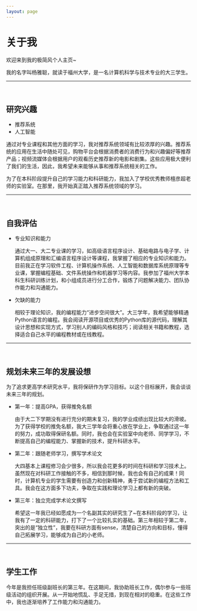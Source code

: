 ```yaml
---
layout: page
---
```


# 关于我



欢迎来到我的极简风个人主页~

我的名字叫杨雅聪，就读于福州大学，是一名计算机科学与技术专业的大三学生。

------

<br>

## 研究兴趣

- 推荐系统
- 人工智能



通过对专业课程和其他方面的学习，我对推荐系统领域有比较浓厚的兴趣。推荐系统的应用在生活中随处可见，购物平台会根据消费者的消费行为和兴趣偏好等推荐产品；视频流媒体会根据用户的观看历史推荐新的电影和剧集。这些应用极大便利了我们的生活，因此，我希望未来能够从事和推荐系统相关的工作。

为了在本科阶段提升自己的学习能力和科研能力，我加入了学校优秀教师檀彦超老师的实验室。在那里，我开始真正踏入推荐系统领域的学习。

------

<br>

## 自我评估

- 专业知识和能力

  通过大一、大二专业课的学习，如高级语言程序设计、基础电路与电子学、计算机组成原理和汇编语言程序设计等课程，我掌握了相应的专业知识和能力。目前我正在学习软件工程、计算机操作系统、人工智能和数据库系统原理等专业课，掌握编程基础、文件系统操作和机器学习等内容。我参加了福州大学本科生科研训练计划，和小组成员进行分工合作，锻炼了问题解决能力、团队协作能力和沟通能力。

- 欠缺的能力

  相较于理论知识，我的编程能力“进步空间很大”。大三学年，我希望能够精通Python语言的编程。我会阅读开源项目或优秀的Python库的源代码，理解其设计思想和实现方式，学习别人的编码风格和技巧；阅读相关书籍和教程，选择适合自己水平的编程教材或在线教程。

------

<br>

## 规划未来三年的发展设想

为了追求更高学术研究水平，我将保研作为学习目标。以这个目标展开，我会谈谈未来三年的规划。

- 第一年：提高GPA，获得推免名额	

  由于大二下学期没有进行充分的期末复习，我的学业成绩出现比较大的滑坡。为了获得学校的推免名额，我大三学年会将重心放在学业上，争取通过这一年的努力，成功取得保研名额。同时，我也会在实验室中向老师、同学学习，不断提高自己的编程能力、掌握新的技术，提升科研水平。

- 第二年：跟随老师学习，撰写学术论文

  大四基本上课程修习会少很多，所以我会花更多的时间在科研和学习技术上。虽然现在对科研工作接触的不多，相信到那时候，我也会有自己的成果！同时，计算机专业的学生需要有创造力和创新精神，勇于尝试新的编程方法和工具。我会在这方面多下功夫，争取在实践和理论学习上都有新的突破。

- 第三年：独立完成学术论文撰写

  希望这一年我已经如愿成为一个名副其实的研究生了~在本科阶段的学习，让我有了一定的科研能力，打下了一个比较扎实的基础。第三年相较于第二年，突出的是“独立性”，我要在科研方面有sense，清楚自己的方向和目标，懂得自己拓展学习，能够成为自己的小老师。

------

<br>

## 学生工作

今年是我担任班级副班长的第三年。在这期间，我协助班长工作，偶尔参与一些班级活动的组织开展。从一开始地慌乱、手足无措，到现在相对的稳重。在这些工作中，我也逐渐培养了工作能力和沟通能力。
